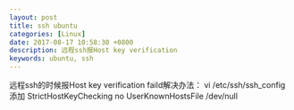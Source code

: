 ```yaml
---
layout: post
title: ssh ubuntu
categories: [Linux]
date: 2017-08-17 10:58:30 +0800
description: 远程ssh报Host key verification
keywords: ubuntu, ssh
---
```


远程ssh的时候报Host key verification faild解决办法：
vi /etc/ssh/ssh_config添加
StrictHostKeyChecking no
UserKnownHostsFile /dev/null
